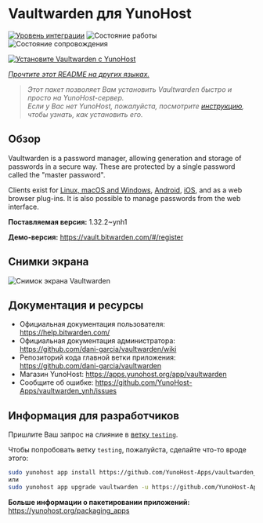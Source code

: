 <!--
Важно: этот README был автоматически сгенерирован <https://github.com/YunoHost/apps/tree/master/tools/readme_generator>
Он НЕ ДОЛЖЕН редактироваться вручную.
-->

# Vaultwarden для YunoHost

[![Уровень интеграции](https://dash.yunohost.org/integration/vaultwarden.svg)](https://ci-apps.yunohost.org/ci/apps/vaultwarden/) ![Состояние работы](https://ci-apps.yunohost.org/ci/badges/vaultwarden.status.svg) ![Состояние сопровождения](https://ci-apps.yunohost.org/ci/badges/vaultwarden.maintain.svg)

[![Установите Vaultwarden с YunoHost](https://install-app.yunohost.org/install-with-yunohost.svg)](https://install-app.yunohost.org/?app=vaultwarden)

*[Прочтите этот README на других языках.](./ALL_README.md)*

> *Этот пакет позволяет Вам установить Vaultwarden быстро и просто на YunoHost-сервер.*  
> *Если у Вас нет YunoHost, пожалуйста, посмотрите [инструкцию](https://yunohost.org/install), чтобы узнать, как установить его.*

## Обзор

Vaultwarden is a password manager, allowing generation and storage of passwords in a secure way. These are protected by a single password called the "master password".

Clients exist for [Linux, macOS and Windows](https://bitwarden.com/#download), [Android](https://play.google.com/store/apps/details?id=com.x8bit.bitwarden), [iOS](https://itunes.apple.com/app/bitwarden-free-password-manager/id1137397744?mt=8), and as a web browser plug-ins. It is also possible to manage passwords from the web interface.


**Поставляемая версия:** 1.32.2~ynh1

**Демо-версия:** <https://vault.bitwarden.com/#/register>

## Снимки экрана

![Снимок экрана Vaultwarden](./doc/screenshots/screenshot1.png)

## Документация и ресурсы

- Официальная документация пользователя: <https://help.bitwarden.com/>
- Официальная документация администратора: <https://github.com/dani-garcia/vaultwarden/wiki>
- Репозиторий кода главной ветки приложения: <https://github.com/dani-garcia/vaultwarden>
- Магазин YunoHost: <https://apps.yunohost.org/app/vaultwarden>
- Сообщите об ошибке: <https://github.com/YunoHost-Apps/vaultwarden_ynh/issues>

## Информация для разработчиков

Пришлите Ваш запрос на слияние в [ветку `testing`](https://github.com/YunoHost-Apps/vaultwarden_ynh/tree/testing).

Чтобы попробовать ветку `testing`, пожалуйста, сделайте что-то вроде этого:

```bash
sudo yunohost app install https://github.com/YunoHost-Apps/vaultwarden_ynh/tree/testing --debug
или
sudo yunohost app upgrade vaultwarden -u https://github.com/YunoHost-Apps/vaultwarden_ynh/tree/testing --debug
```

**Больше информации о пакетировании приложений:** <https://yunohost.org/packaging_apps>

